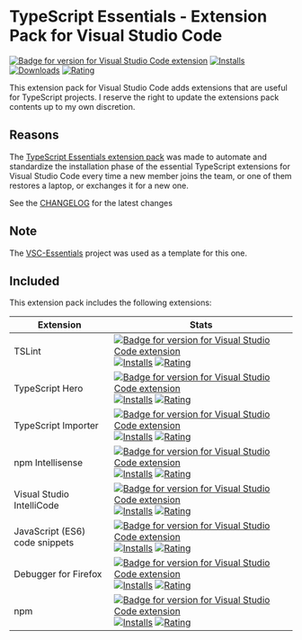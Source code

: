 # TypeScript Essentials - Extension Pack for Visual Studio Code

[![Badge for version for Visual Studio Code extension](https://vsmarketplacebadge.apphb.com/version-short/Gydunhn.typescript-essentials.svg?color=blue&style=?style=for-the-badge&logo=visual-studio-code)](https://marketplace.visualstudio.com/items?itemName=Gydunhn.typescript-essentials) [![Installs](https://vsmarketplacebadge.apphb.com/installs-short/Gydunhn.typescript-essentials.svg?color=blue&style=flat-square)](https://marketplace.visualstudio.com/items?itemName=Gydunhn.typescript-essentials) [![Downloads](https://vsmarketplacebadge.apphb.com/downloads-short/Gydunhn.typescript-essentials.svg?color=blue&style=flat-square)](https://marketplace.visualstudio.com/items?itemName=Gydunhn.typescript-essentials) [![Rating](https://vsmarketplacebadge.apphb.com/rating-short/Gydunhn.typescript-essentials.svg?color=blue&style=flat-square)](https://marketplace.visualstudio.com/items?itemName=Gydunhn.typescript-essentials)   

This extension pack for Visual Studio Code adds extensions that are useful for TypeScript projects. I reserve the right to update the extensions pack contents up to my own discretion.

## Reasons

The [TypeScript Essentials extension pack] was made to automate and standardize the installation phase of the essential TypeScript extensions for Visual Studio Code every time a new member joins the team, or one of them restores a laptop, or exchanges it for a new one.

See the [CHANGELOG](CHANGELOG.md) for the latest changes

## Note
The [VSC-Essentials] project was used as a template for this one.

## Included

This extension pack includes the following extensions:

| Extension                      | Stats                                                                                                                                                                                                                                                                                                                                                                                                                                                                                                                                                                                                                                                                                                                                                                                                        |
|--------------------------------|--------------------------------------------------------------------------------------------------------------------------------------------------------------------------------------------------------------------------------------------------------------------------------------------------------------------------------------------------------------------------------------------------------------------------------------------------------------------------------------------------------------------------------------------------------------------------------------------------------------------------------------------------------------------------------------------------------------------------------------------------------------------------------------------------------------|
| TSLint                         | [![Badge for version for Visual Studio Code extension](https://vsmarketplacebadge.apphb.com/version-short/ms-vscode.vscode-typescript-tslint-plugin.svg?color=blue&style=?style=for-the-badge&logo=visual-studio-code)](https://marketplace.visualstudio.com/items?itemName=ms-vscode.vscode-typescript-tslint-plugin) [![Installs](https://vsmarketplacebadge.apphb.com/installs-short/ms-vscode.vscode-typescript-tslint-plugin.svg?color=blue&style=flat-square)](https://marketplace.visualstudio.com/items?itemName=ms-vscode.vscode-typescript-tslint-plugin) [![Rating](https://vsmarketplacebadge.apphb.com/rating-short/ms-vscode.vscode-typescript-tslint-plugin.svg?color=blue&style=flat-square)](https://marketplace.visualstudio.com/items?itemName=ms-vscode.vscode-typescript-tslint-plugin) |
| TypeScript Hero                | [![Badge for version for Visual Studio Code extension](https://vsmarketplacebadge.apphb.com/version-short/rbbit.typescript-hero.svg?color=blue&style=?style=for-the-badge&logo=visual-studio-code)](https://marketplace.visualstudio.com/items?itemName=rbbit.typescript-hero) [![Installs](https://vsmarketplacebadge.apphb.com/installs-short/rbbit.typescript-hero.svg?color=blue&style=flat-square)](https://marketplace.visualstudio.com/items?itemName=rbbit.typescript-hero) [![Rating](https://vsmarketplacebadge.apphb.com/rating-short/rbbit.typescript-hero.svg?color=blue&style=flat-square)](https://marketplace.visualstudio.com/items?itemName=rbbit.typescript-hero)                                                                                                                         |
| TypeScript Importer            | [![Badge for version for Visual Studio Code extension](https://vsmarketplacebadge.apphb.com/version-short/pmneo.tsimporter.svg?color=blue&style=?style=for-the-badge&logo=visual-studio-code)](https://marketplace.visualstudio.com/items?itemName=pmneo.tsimporter) [![Installs](https://vsmarketplacebadge.apphb.com/installs-short/pmneo.tsimporter.svg?color=blue&style=flat-square)](https://marketplace.visualstudio.com/items?itemName=pmneo.tsimporter) [![Rating](https://vsmarketplacebadge.apphb.com/rating-short/pmneo.tsimporter.svg?color=blue&style=flat-square)](https://marketplace.visualstudio.com/items?itemName=pmneo.tsimporter)                                                                                                                                                       |
| npm Intellisense               | [![Badge for version for Visual Studio Code extension](https://vsmarketplacebadge.apphb.com/version-short/christian-kohler.npm-intellisense.svg?color=blue&style=?style=for-the-badge&logo=visual-studio-code)](https://marketplace.visualstudio.com/items?itemName=christian-kohler.npm-intellisense) [![Installs](https://vsmarketplacebadge.apphb.com/installs-short/christian-kohler.npm-intellisense.svg?color=blue&style=flat-square)](https://marketplace.visualstudio.com/items?itemName=christian-kohler.npm-intellisense) [![Rating](https://vsmarketplacebadge.apphb.com/rating-short/christian-kohler.npm-intellisense.svg?color=blue&style=flat-square)](https://marketplace.visualstudio.com/items?itemName=christian-kohler.npm-intellisense)                                                 |
| Visual Studio IntelliCode      | [![Badge for version for Visual Studio Code extension](https://vsmarketplacebadge.apphb.com/version-short/VisualStudioExptTeam.vscodeintellicode.svg?color=blue&style=?style=for-the-badge&logo=visual-studio-code)](https://marketplace.visualstudio.com/items?itemName=VisualStudioExptTeam.vscodeintellicode) [![Installs](https://vsmarketplacebadge.apphb.com/installs-short/VisualStudioExptTeam.vscodeintellicode.svg?color=blue&style=flat-square)](https://marketplace.visualstudio.com/items?itemName=VisualStudioExptTeam.vscodeintellicode) [![Rating](https://vsmarketplacebadge.apphb.com/rating-short/VisualStudioExptTeam.vscodeintellicode.svg?color=blue&style=flat-square)](https://marketplace.visualstudio.com/items?itemName=VisualStudioExptTeam.vscodeintellicode)                   |
| JavaScript (ES6) code snippets | [![Badge for version for Visual Studio Code extension](https://vsmarketplacebadge.apphb.com/version-short/xabikos.JavaScriptSnippets.svg?color=blue&style=?style=for-the-badge&logo=visual-studio-code)](https://marketplace.visualstudio.com/items?itemName=xabikos.JavaScriptSnippets) [![Installs](https://vsmarketplacebadge.apphb.com/installs-short/xabikos.JavaScriptSnippets.svg?color=blue&style=flat-square)](https://marketplace.visualstudio.com/items?itemName=xabikos.JavaScriptSnippets) [![Rating](https://vsmarketplacebadge.apphb.com/rating-short/xabikos.JavaScriptSnippets.svg?color=blue&style=flat-square)](https://marketplace.visualstudio.com/items?itemName=xabikos.JavaScriptSnippets)                                                                                           |
| Debugger for Firefox           | [![Badge for version for Visual Studio Code extension](https://vsmarketplacebadge.apphb.com/version-short/firefox-devtools.vscode-firefox-debug.svg?color=blue&style=?style=for-the-badge&logo=visual-studio-code)](https://marketplace.visualstudio.com/items?itemName=firefox-devtools.vscode-firefox-debug) [![Installs](https://vsmarketplacebadge.apphb.com/installs-short/firefox-devtools.vscode-firefox-debug.svg?color=blue&style=flat-square)](https://marketplace.visualstudio.com/items?itemName=firefox-devtools.vscode-firefox-debug) [![Rating](https://vsmarketplacebadge.apphb.com/rating-short/firefox-devtools.vscode-firefox-debug.svg?color=blue&style=flat-square)](https://marketplace.visualstudio.com/items?itemName=firefox-devtools.vscode-firefox-debug)                         |
| npm                            | [![Badge for version for Visual Studio Code extension](https://vsmarketplacebadge.apphb.com/version-short/eg2.vscode-npm-script.svg?color=blue&style=?style=for-the-badge&logo=visual-studio-code)](https://marketplace.visualstudio.com/items?itemName=eg2.vscode-npm-script) [![Installs](https://vsmarketplacebadge.apphb.com/installs-short/eg2.vscode-npm-script.svg?color=blue&style=flat-square)](https://marketplace.visualstudio.com/items?itemName=eg2.vscode-npm-script) [![Rating](https://vsmarketplacebadge.apphb.com/rating-short/eg2.vscode-npm-script.svg?color=blue&style=flat-square)](https://marketplace.visualstudio.com/items?itemName=eg2.vscode-npm-script)                                                                                                                         |

[VSC-Essentials]: https://github.com/Gydunhn/VSC-Essentials
[TypeScript Essentials extension pack]: https://marketplace.visualstudio.com/items?itemName=Gydunhn.typescript-essentials
